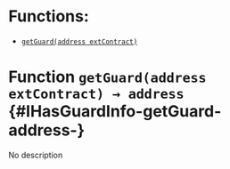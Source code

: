 

# Functions:
- [`getGuard(address extContract)`](#IHasGuardInfo-getGuard-address-)


# Function `getGuard(address extContract) → address` {#IHasGuardInfo-getGuard-address-}
No description

